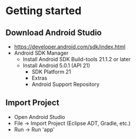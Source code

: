 # Getting started

## Download Android Studio
* https://developer.android.com/sdk/index.html
* Android SDK Manager
    * Install Android SDK Build-tools 21.1.2 or later
    * Install Android 5.0.1 (API 21)
        * SDK Platform 21
        * Extras
        * Android Support Repository

## Import Project
* Open Android Studio
* File -> Import Project (Eclipse ADT, Gradle, etc.)
* Run -> Run 'app'



